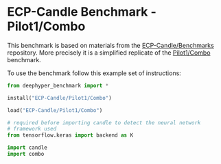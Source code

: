 
# ECP-Candle Benchmark - Pilot1/Combo

This benchmark is based on materials from the [ECP-Candle/Benchmarks](https://github.com/ECP-CANDLE/Benchmarks) repository. More precisely it is a simplified replicate of the [Pilot1/Combo](https://github.com/ECP-CANDLE/Benchmarks/tree/master/Pilot1/Combo) benchmark.

To use the benchmark follow this example set of instructions:

```python
from deephyper_benchmark import *

install("ECP-Candle/Pilot1/Combo")

load("ECP-Candle/Pilot1/Combo")

# required before importing candle to detect the neural network
# framework used
from tensorflow.keras import backend as K

import candle
import combo
```